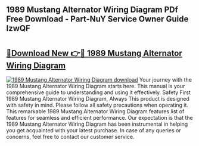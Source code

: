 ## 1989 Mustang Alternator Wiring Diagram PDf Free Download - Part-NuY Service Owner Guide IzwQF

# <h2><a href="http://dfm8lcw.blite.top/?on=1989+Mustang+Alternator+Wiring+Diagram">🔗Download New 👉🔴 1989 Mustang Alternator Wiring Diagram</a></h2>

[![1989 Mustang Alternator Wiring Diagram download](https://i.imgur.com/lujVjoI.png)](http://dfm8lcw.blite.top/?on=1989+Mustang+Alternator+Wiring+Diagram)
Your journey with the 1989 Mustang Alternator Wiring Diagram starts here. This manual is your comprehensive guide to understanding and using it effectively. Safety First 1989 Mustang Alternator Wiring Diagram, Always This product is designed with safety in mind. Please follow all safety precautions when operating it. This remarkable 1989 Mustang Alternator Wiring Diagram features list of features for seamless and efficient performance. Our expectation is that the 1989 Mustang Alternator Wiring Diagram has been instrumental in helping you get acquainted with your latest purchase. In case of any queries or concerns, feel free to contact our customer service.
